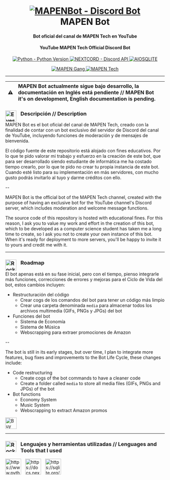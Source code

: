 <h1 align="center">
  <br>
  <a href="https://www.youtube.com/@MAPENTech/videos"><img src="https://user-images.githubusercontent.com/70863031/215304051-109db975-7224-4751-a982-29646b75635f.png" alt="MAPENBot - Discord Bot"></a>
  <br>
  MAPEN Bot
  <br>
</h1>

<h4 align="center">Bot oficial del canal de MAPEN Tech en YouTube</h4>
<h4 align="center">YouTube MAPEN Tech Official Discord Bot</h4>

<p align = "center">
 <a href="https://www.python.org/downloads/">
    <img alt="Python - Python Version" src="https://img.shields.io/github/pipenv/locked/python-version/quiquereds/MAPENBot?style=for-the-badge">
  </a>

 <a href="https://docs.nextcord.dev/en/stable/">
    <img alt="NEXTCORD - Discord API" src="https://img.shields.io/github/pipenv/locked/dependency-version/quiquereds/MAPENBot/nextcord?style=for-the-badge">
  </a>
  
  <a href="https://docs.nextcord.dev/en/stable/">
    <img alt="AIOSQLITE" src="https://img.shields.io/github/pipenv/locked/dependency-version/quiquereds/MAPENBot/aiosqlite?style=for-the-badge">
  </a>
</p>

<p align = "center">
  <a href="https://bit.ly/MAPENDiscord">
    <img alt="MAPEN Gang" src="https://img.shields.io/discord/986683115701415936?color=purple&label=JOIN%20MAPEN%20GANG&logo=Discord&logoColor=white&style=for-the-badge">
    
  <a href="https://www.youtube.com/channel/UC3nQBkZDOemTx3ZHXfLg1ug?sub_confirmation=1">
    <img alt="MAPEN Tech" src="https://img.shields.io/youtube/channel/subscribers/UC3nQBkZDOemTx3ZHXfLg1ug?color=800020&label=SUBSCRIBE%20&logo=youtube&style=for-the-badge">
  </a>
  
</p>

---
| ⚠️ | MAPEN Bot actualmente sigue bajo desarrollo, la documentación en Inglés está pendiente // MAPEN Bot it's on development, English documentation is pending. |
| :--------: | :---------------------------------------------------------------------------------------------------------------------------------------------------------------------- |

### <img align="left" alt="Eyes" width="35px" style="padding-right:10px;" src="https://user-images.githubusercontent.com/70863031/214644849-1240d6f2-329f-46a9-8bc4-458d3d215ef8.gif"/> Descripción // Description
MAPEN Bot es el bot oficial del canal de MAPEN Tech, creado con la finalidad de contar con un bot exclusivo del servidor de Discord del canal de YouTube, incluyendo funciones de moderación y de mensajes de bienvenida. 

El código fuente de este repositorio está alojado con fines educativos. Por lo que te pido valorar mi trabajo y esfuerzo en la creación de este bot, que para ser desarrollado siendo estudiante de informática me ha costado tiempo crearlo, por lo que te pido no crear tu propia instancia de este bot. Cuando esté listo para su implementación en más servidores, con mucho gusto podrás invitarlo al tuyo y darme créditos con ello.

--

MAPEN Bot is the official bot of the MAPEN Tech channel, created with the purpose of having an exclusive bot for the YouTube channel's Discord server, which includes moderation and welcome message functions.

The source code of this repository is hosted with educational fines. For this reason, I ask you to value my work and effort in the creation of this bot, which to be developed as a computer science student has taken me a long time to create, so I ask you not to create your own instance of this bot. When it's ready for deployment to more servers, you'll be happy to invite it to yours and credit me with it.

---

### <img align="left" alt="Rocket" width="35px" style="padding-right:10px;" src="https://user-images.githubusercontent.com/70863031/214645675-51ba7ceb-3126-41d0-a8a2-15c713b0404a.gif"/> Roadmap

El bot apenas está en su fase inicial, pero con el tiempo, pienso integrarle más funciones, correcciones de errores y mejoras para el Ciclo de Vida del bot, estos cambios incluyen:

- Restructuración del código
  - Crear cogs de los comandos del bot para tener un código más limpio
  - Crear una carpeta denominada `media` para almacenar todos los archivos multimedia (GIFs, PNGs y JPGs) del bot
- Funciones del bot
  - Sistema de Economía
  - Sistema de Música
  - Webscrapping para extraer promociones de Amazon

--

The bot is still in its early stages, but over time, I plan to integrate more features, bug fixes and improvements to the Bot Life Cycle, these changes include:

- Code restructuring
   - Create cogs of the bot commands to have a cleaner code
   - Create a folder called `media` to store all media files (GIFs, PNGs and JPGs) of the bot
- Bot functions
   - Economy System
   - Music System
   - Webscrapping to extract Amazon promos
 
 
<a href='https://ko-fi.com/Y8Y2I90DW' target='_blank'><img height='36' style='border:0px;height:36px;' src='https://storage.ko-fi.com/cdn/kofi3.png?v=3' border='0' alt='Buy Me a Coffee at ko-fi.com' /></a>
  
---
 
### <img align="left" alt="Rocket" width="35px" style="padding-right:10px;" src="https://user-images.githubusercontent.com/70863031/215303334-56d6d712-055a-4704-ab00-2a8d9538e974.gif"/> Lenguajes y herramientas utilizadas // Lenguages and Tools that I used

<img align="left" alt="https://www.python.org/" width="50px" style="padding-right:10px;" src="https://cdn.jsdelivr.net/gh/devicons/devicon/icons/python/python-original.svg"/>
<img align="left" alt="https://docs.nextcord.dev/en/stable/" width="50px" style="padding-right:10px;" src="https://github.com/nextcord/nextcord/blob/master/assets/logo.svg"/>
<img align="left" alt="https://sqlite.org/index.html" width="50px" style="padding-right:10px;" src="https://cdn.jsdelivr.net/gh/devicons/devicon/icons/sqlite/sqlite-original.svg"/>
